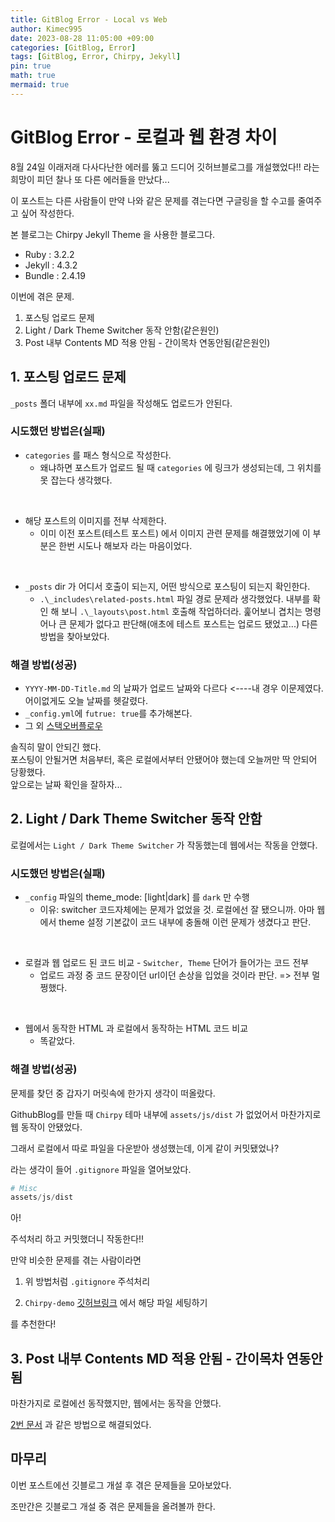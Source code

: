 ```yaml
---
title: GitBlog Error - Local vs Web
author: Kimec995
date: 2023-08-28 11:05:00 +09:00
categories: [GitBlog, Error]
tags: [GitBlog, Error, Chirpy, Jekyll]
pin: true
math: true
mermaid: true
---
```


# GitBlog Error - 로컬과 웹 환경 차이

8월 24일 이래저래 다사다난한 에러를 뚫고 드디어 깃허브블로그를 개설했었다!!
라는 희망이 피던 찰나 또 다른 에러들을 만났다...

이 포스트는 다른 사람들이 만약 나와 같은 문제를 겪는다면 구글링을 할 수고를 줄여주고 싶어 작성한다.

본 블로그는 Chirpy Jekyll Theme 을 사용한 블로그다.
- Ruby : 3.2.2
- Jekyll : 4.3.2
- Bundle : 2.4.19

이번에 겪은 문제.
1. 포스팅 업로드 문제
2. Light / Dark Theme Switcher 동작 안함(같은원인)
3. Post 내부 Contents MD 적용 안됨 - 간이목차 연동안됨(같은원인)

## 1. 포스팅 업로드 문제

`_posts` 폴더 내부에 `xx.md` 파일을 작성해도 업로드가 안된다. 

### 시도했던 방법은(실패)

- `categories` 를 패스 형식으로 작성한다.
    - 왜냐하면 포스트가 업로드 될 때 `categories` 에 링크가 생성되는데, 그 위치를 못 잡는다 생각했다.

<br>

- 해당 포스트의 이미지를 전부 삭제한다.
    - 이미 이전 포스트(테스트 포스트) 에서 이미지 관련 문제를 해결했었기에 이 부분은 한번 시도나 해보자 라는 마음이었다.

<br>

- `_posts` dir 가 어디서 호출이 되는지, 어떤 방식으로 포스팅이 되는지 확인한다.
    - `.\_includes\related-posts.html` 파일 경로 문제라 생각했었다. 내부를 확인 해 보니 `.\_layouts\post.html`  호출해 작업하더라. 훑어보니 겹치는 명령어나 큰 문제가 없다고 판단해(애초에 테스트 포스트는 업로드 됐었고...) 다른 방법을 찾아보았다.

### 해결 방법(성공)
- `YYYY-MM-DD-Title.md` 의 날짜가 업로드 날짜와 다르다 <----내 경우 이문제였다. 어이없게도 오늘 날짜를 헷갈렸다.
- `_config.yml`에 `futrue: true`를 추가해본다.
- 그 외 [스택오버플로우](https://stackoverflow.com/questions/16990138/jekyll-not-generating-posts)

솔직히 말이 안되긴 했다.\
포스팅이 안될거면 처음부터, 혹은 로컬에서부터 안됐어야 했는데 오늘꺼만 딱 안되어 당황했다.\
앞으로는 날짜 확인을 잘하자...

## 2. Light / Dark Theme Switcher 동작 안함

로컬에서는 `Light / Dark Theme Switcher` 가 작동했는데 웹에서는 작동을 안했다.

### 시도했던 방법은(실패)

- `_config` 파일의 theme_mode:  [light|dark] 를 `dark` 만 수행
    - 이유: switcher 코드자체에는 문제가 없었을 것. 로컬에선 잘 됐으니까. 아마 웹에서 theme 설정 기본값이 코드 내부에 충돌해 이런 문제가 생겼다고 판단.

<br>

- 로컬과 웹 업로드 된 코드 비교 - `Switcher, Theme` 단어가 들어가는 코드 전부
    - 업로드 과정 중 코드 문장이던 url이던 손상을 입었을 것이라 판단. => 전부 멀쩡했다.

<br>

- 웹에서 동작한 HTML 과 로컬에서 동작하는 HTML 코드 비교
    - 똑같았다.

### 해결 방법(성공)
문제를 찾던 중 갑자기 머릿속에 한가지 생각이 떠올랐다.  

GithubBlog를 만들 때 `Chirpy` 테마 내부에 `assets/js/dist` 가 없었어서 마찬가지로 웹 동작이 안됐었다.

그래서 로컬에서 따로 파일을 다운받아 생성했는데, 이게 같이 커밋됐었나?

라는 생각이 들어 `.gitignore` 파일을 열어보았다.


```python
# Misc
assets/js/dist
```

아!

주석처리 하고 커밋했더니 작동한다!!

만약 비슷한 문제를 겪는 사람이라면

1. 위 방법처럼 `.gitignore` 주석처리

2. `Chirpy-demo` [깃허브링크](https://github.com/cotes2020/chirpy-demo/tree/main/assets/js/dist) 에서 해당 파일 세팅하기

를 추천한다!

## 3. Post 내부 Contents MD 적용 안됨 - 간이목차 연동안됨

마찬가지로 로컬에선 동작했지만, 웹에서는 동작을 안했다.

[2번 문서](#2-light--dark-theme-switcher-동작-안함) 과 같은 방법으로 해결되었다.

## 마무리

이번 포스트에선 깃블로그 개설 후 겪은 문제들을 모아보았다.

조만간은 깃블로그 개설 중 겪은 문제들을 올려볼까 한다.
